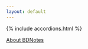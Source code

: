 ```yaml
---
layout: default
---
```

<link rel="stylesheet" src="/sass/accordion.css">

{% include accordions.html %}

[About BDNotes](about)
